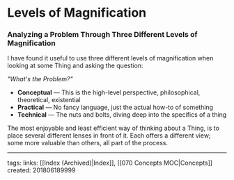 # Levels of Magnification
### Analyzing a Problem Through Three Different Levels of Magnification
I have found it useful to use three different levels of magnification when looking at some Thing and asking the question: 

*"What's the Problem?"*

* **Conceptual** — This is the high-level perspective, philosophical, theoretical, existential
* **Practical** — No fancy language, just the actual how-to of something
* **Technical** — The nuts and bolts, diving deep into the specifics of a thing


The most enjoyable and least efficient way of thinking about a Thing, is to place several different lenses in front of it. Each offers a different view; some more valuable than others, all part of the process.

---
tags:
links: [[Index (Archived)|Index]], [[070 Concepts MOC|Concepts]]
created: 201806189999
